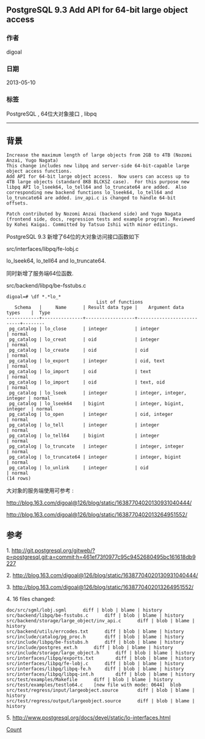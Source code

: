 ## PostgreSQL 9.3 Add API for 64-bit large object access  
                 
### 作者                 
digoal                  
                    
### 日期                  
2013-05-10                                           
                  
### 标签                                                                                                                                  
PostgreSQL , 64位大对象接口 , libpq    
                
----                  
                
## 背景     
```  
Increase the maximum length of large objects from 2GB to 4TB (Nozomi Anzai, Yugo Nagata)  
This change includes new libpq and server-side 64-bit-capable large object access functions.  
Add API for 64-bit large object access.  Now users can access up to  
4TB large objects (standard 8KB BLCKSZ case).  For this purpose new  
libpq API lo_lseek64, lo_tell64 and lo_truncate64 are added.  Also  
corresponding new backend functions lo_lseek64, lo_tell64 and  
lo_truncate64 are added. inv_api.c is changed to handle 64-bit  
offsets.  
  
Patch contributed by Nozomi Anzai (backend side) and Yugo Nagata  
(frontend side, docs, regression tests and example program). Reviewed  
by Kohei Kaigai. Committed by Tatsuo Ishii with minor editings.  
```  
  
PostgreSQL 9.3 新增了64位的大对象访问接口函数如下  
  
src/interfaces/libpq/fe-lobj.c  
  
lo_lseek64, lo_tell64 and lo_truncate64.  
  
同时新增了服务端64位函数.  
  
src/backend/libpq/be-fsstubs.c  
  
```  
digoal=# \df *.*lo_*  
                                 List of functions  
   Schema   |     Name      | Result data type |    Argument data types    |  Type    
------------+---------------+------------------+---------------------------+--------  
 pg_catalog | lo_close      | integer          | integer                   | normal  
 pg_catalog | lo_creat      | oid              | integer                   | normal  
 pg_catalog | lo_create     | oid              | oid                       | normal  
 pg_catalog | lo_export     | integer          | oid, text                 | normal  
 pg_catalog | lo_import     | oid              | text                      | normal  
 pg_catalog | lo_import     | oid              | text, oid                 | normal  
 pg_catalog | lo_lseek      | integer          | integer, integer, integer | normal  
 pg_catalog | lo_lseek64    | bigint           | integer, bigint, integer  | normal  
 pg_catalog | lo_open       | integer          | oid, integer              | normal  
 pg_catalog | lo_tell       | integer          | integer                   | normal  
 pg_catalog | lo_tell64     | bigint           | integer                   | normal  
 pg_catalog | lo_truncate   | integer          | integer, integer          | normal  
 pg_catalog | lo_truncate64 | integer          | integer, bigint           | normal  
 pg_catalog | lo_unlink     | integer          | oid                       | normal  
(14 rows)  
```  
  
大对象的服务端使用可参考 :   
  
http://blog.163.com/digoal@126/blog/static/16387704020130931040444/  
  
http://blog.163.com/digoal@126/blog/static/1638770402013264951552/  
  
## 参考  
1\. http://git.postgresql.org/gitweb/?p=postgresql.git;a=commit;h=461ef73f0977c95c9452680495bc161618db9227  
  
2\. http://blog.163.com/digoal@126/blog/static/16387704020130931040444/  
  
3\. http://blog.163.com/digoal@126/blog/static/1638770402013264951552/  
  
4\. 16 files changed:  
  
```  
doc/src/sgml/lobj.sgml		diff | blob | blame | history  
src/backend/libpq/be-fsstubs.c		diff | blob | blame | history  
src/backend/storage/large_object/inv_api.c		diff | blob | blame | history  
src/backend/utils/errcodes.txt		diff | blob | blame | history  
src/include/catalog/pg_proc.h		diff | blob | blame | history  
src/include/libpq/be-fsstubs.h		diff | blob | blame | history  
src/include/postgres_ext.h		diff | blob | blame | history  
src/include/storage/large_object.h		diff | blob | blame | history  
src/interfaces/libpq/exports.txt		diff | blob | blame | history  
src/interfaces/libpq/fe-lobj.c		diff | blob | blame | history  
src/interfaces/libpq/libpq-fe.h		diff | blob | blame | history  
src/interfaces/libpq/libpq-int.h		diff | blob | blame | history  
src/test/examples/Makefile		diff | blob | blame | history  
src/test/examples/testlo64.c	[new file with mode: 0644]	blob  
src/test/regress/input/largeobject.source		diff | blob | blame | history  
src/test/regress/output/largeobject.source		diff | blob | blame | history  
```  
  
5\. http://www.postgresql.org/docs/devel/static/lo-interfaces.html  
                                              
[Count](http://info.flagcounter.com/h9V1)                                                                                  
                                                                              
                                   
